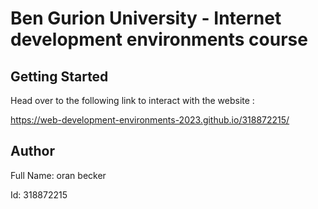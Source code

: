 # Ben Gurion University - Internet development environments course


## Getting Started

Head over to the following link to interact with the website :

https://web-development-environments-2023.github.io/318872215/


## Author

Full Name: oran becker

Id: 318872215
